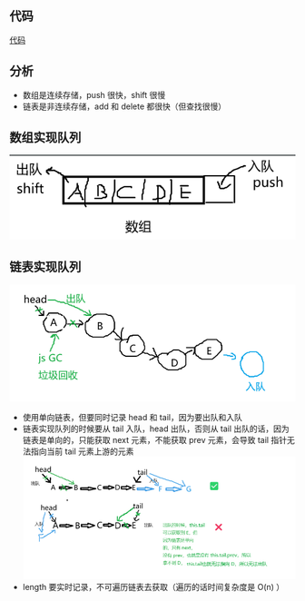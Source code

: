 ## 代码
[代码](https://github.com/shuibuzhuo/algorithm-project/tree/master/src/algorithm/05_queue-using-linked-list)

## 分析

- 数组是连续存储，push 很快，shift 很慢
- 链表是非连续存储，add 和 delete 都很快（但查找很慢）

## 数组实现队列
![数组实现队列](./数组实现队列.png)

## 链表实现队列
![链表实现队列](./链表实现队列.png) <br>

- 使用单向链表，但要同时记录 head 和 tail，因为要出队和入队
- 链表实现队列的时候要从 tail 入队，head 出队，否则从 tail 出队的话，因为链表是单向的，只能获取 next 元素，不能获取 prev 元素，会导致 tail 指针无法指向当前 tail 元素上游的元素
![链表实现队列的时候要从 tail 入队，head 出队](./链表实现队列的时候要从tail入队，head出队.png)
- length 要实时记录，不可遍历链表去获取（遍历的话时间复杂度是 O(n) ）
